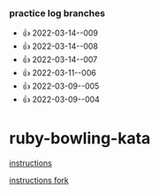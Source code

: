 ### practice log branches
- :+1: 2022-03-14--009
- :+1: 2022-03-14--008
- :+1: 2022-03-14--007
- :+1: 2022-03-11--006
- :+1: 2022-03-09--005
- :+1: 2022-03-09--004



# ruby-bowling-kata
[instructions](https://gist.github.com/0mj/663e782ce5d55d48bbfc63dc9c28e3f5)

[instructions fork](https://gist.github.com/theotherzach/1ddc1f348d1c711ea0e8da67efa82cf4)


